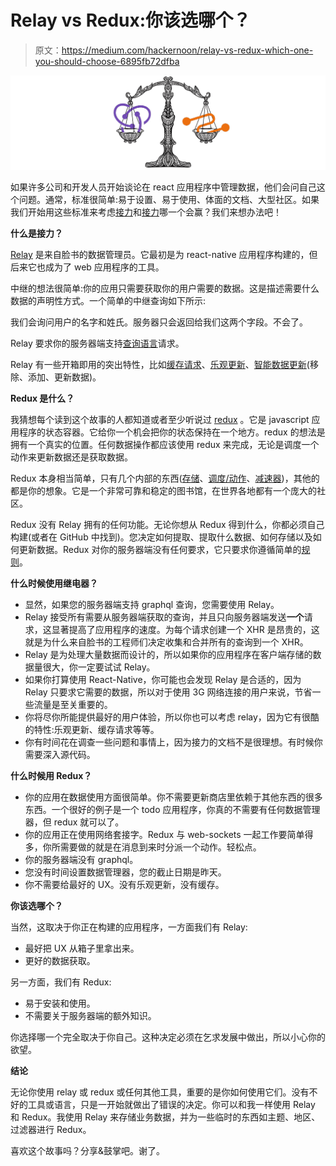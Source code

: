 # Relay vs Redux:你该选哪个？

> 原文：<https://medium.com/hackernoon/relay-vs-redux-which-one-you-should-choose-6895fb72dfba>

![](img/a4ffee2c5672242ecc9203c7ba99d7ab.png)

如果许多公司和开发人员开始谈论在 react 应用程序中管理数据，他们会问自己这个问题。通常，标准很简单:易于设置、易于使用、体面的文档、大型社区。如果我们开始用这些标准来考虑[接力](https://hackernoon.com/tagged/relay)和[接力](https://hackernoon.com/tagged/redux)哪一个会赢？我们来想办法吧！

**什么是接力？**

[Relay](https://facebook.github.io/relay/) 是来自脸书的数据管理员。它最初是为 react-native 应用程序构建的，但后来它也成为了 web 应用程序的工具。

中继的想法很简单:你的应用只需要获取你的用户需要的数据。这是描述需要什么数据的声明性方式。一个简单的中继查询如下所示:

我们会询问用户的名字和姓氏。服务器只会返回给我们这两个字段。不会了。

Relay 要求你的服务器端支持[查询语言](https://graphql.org/)请求。

Relay 有一些开箱即用的突出特性，比如[缓存请求](https://github.com/facebook/relay/blob/master/packages/relay-runtime/network/RelayQueryResponseCache.js)、[乐观更新](https://facebook.github.io/relay/docs/en/mutations.html#optimistic-updates)、[智能数据更新](https://facebook.github.io/relay/docs/en/mutations.html#updater-configs)(移除、添加、更新数据)。

**Redux 是什么？**

我猜想每个读到这个故事的人都知道或者至少听说过 [redux](https://redux.js.org/) 。它是 javascript 应用程序的状态容器。它给你一个机会把你的状态保持在一个地方。redux 的想法是拥有一个真实的位置。任何数据操作都应该使用 redux 来完成，无论是调度一个动作来更新数据还是获取数据。

Redux 本身相当简单，只有几个内部的东西([存储](https://redux.js.org/basics/store)、[调度/动作](https://redux.js.org/basics/actions)、[减速器](https://redux.js.org/basics/reducers))，其他的都是你的想象。它是一个非常可靠和稳定的图书馆，在世界各地都有一个庞大的社区。

Redux 没有 Relay 拥有的任何功能。无论你想从 Redux 得到什么，你都必须自己构建(或者在 GitHub 中找到)。您决定如何提取、提取什么数据、如何存储以及如何更新数据。Redux 对你的服务器端没有任何要求，它只要求你遵循简单的[规则](https://redux.js.org/introduction/three-principles)。

**什么时候使用继电器？**

*   显然，如果您的服务器端支持 graphql 查询，您需要使用 Relay。
*   Relay 接受所有需要从服务器端获取的查询，并且只向服务器端发送**一个**请求，这显著提高了应用程序的速度。为每个请求创建一个 XHR 是昂贵的，这就是为什么来自脸书的工程师们决定收集和合并所有的查询到一个 XHR。
*   Relay 是为处理大量数据而设计的，所以如果你的应用程序在客户端存储的数据量很大，你一定要试试 Relay。
*   如果你打算使用 React-Native，你可能也会发现 Relay 是合适的，因为 Relay 只要求它需要的数据，所以对于使用 3G 网络连接的用户来说，节省一些流量是至关重要的。
*   你将尽你所能提供最好的用户体验，所以你也可以考虑 relay，因为它有很酷的特性:乐观更新、缓存请求等等。
*   你有时间花在调查一些问题和事情上，因为接力的文档不是很理想。有时候你需要深入源代码。

**什么时候用 Redux？**

*   你的应用在数据使用方面很简单。你不需要更新商店里依赖于其他东西的很多东西。一个很好的例子是一个 todo 应用程序，你真的不需要有任何数据管理器，但 redux 就可以了。
*   你的应用正在使用网络套接字。Redux 与 web-sockets 一起工作要简单得多，你所需要做的就是在消息到来时分派一个动作。轻松点。
*   你的服务器端没有 graphql。
*   您没有时间设置数据管理器，您的截止日期是昨天。
*   你不需要给最好的 UX。没有乐观更新，没有缓存。

**你该选哪个？**

当然，这取决于你正在构建的应用程序，一方面我们有 Relay:

*   最好把 UX 从箱子里拿出来。
*   更好的数据获取。

另一方面，我们有 Redux:

*   易于安装和使用。
*   不需要关于服务器端的额外知识。

你选择哪一个完全取决于你自己。这种决定必须在乞求发展中做出，所以小心你的欲望。

**结论**

无论你使用 relay 或 redux 或任何其他工具，重要的是你如何使用它们。没有不好的工具或语言，只是一开始就做出了错误的决定。你可以和我一样使用 Relay 和 Redux。我使用 Relay 来存储业务数据，并为一些临时的东西如主题、地区、过滤器进行 Redux。

喜欢这个故事吗？分享&鼓掌吧。谢了。